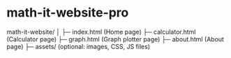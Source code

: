 # math-it-website-pro
math-it-website/
│
├─ index.html       (Home page)
├─ calculator.html  (Calculator page)
├─ graph.html       (Graph plotter page)
├─ about.html       (About page)
├─ assets/          (optional: images, CSS, JS files)
